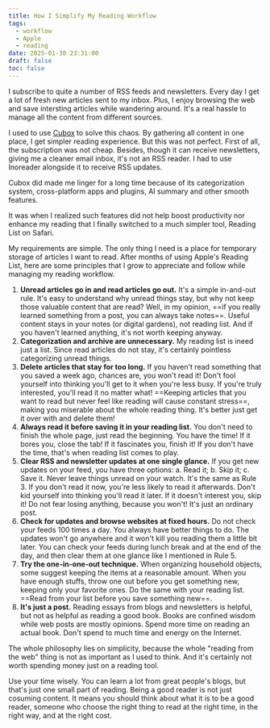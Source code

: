 ```yaml
---
title: How I Simplify My Reading Workflow 
tags:
  - workflow
  - Apple
  - reading
date: 2025-01-30 23:31:00
draft: false
toc: false
---
```


I subscribe to quite a number of RSS feeds and newsletters. Every day I get a lot of fresh new articles sent to my inbox. Plus, I enjoy browsing the web and save intersting articles while wandering around. It's a real hassle to manage all the content from different sources.

<!--more-->

I used to use [Cubox](https://cubox.cc) to solve this chaos. By gathering all content in one place, I get simpler reading experience. But this was not perfect. First of all, the subscription was not cheap. Besides, though it can receive newsletters, giving me a cleaner email inbox, it's not an RSS reader. I had to use Inoreader alongside it to receive RSS updates.

Cubox did made me linger for a long time because of its categorization system, cross-platform apps and plugins, AI summary and other smooth features.

It was when I realized such features did not help boost productivity nor enhance my reading that I finally switched to a much simpler tool, Reading List on Safari.

My requirements are simple. The only thing I need is a place for temporary storage of articles I want to read. After months of using Apple's Reading List, here are some principles that I grow to appreciate and follow while managing my reading workflow.

1. **Unread articles go in and read articles go out.** It's a simple in-and-out rule. It's easy to understand why unread things stay, but why not keep those valuable content that are read? Well, in my opinion, ==if you really learned something from a post, you can always take notes==. Useful content stays in your notes (or digital gardens), not reading list. And if you haven't learned anything, it's not worth keeping anyway.
2. **Categorization and archive are unnecessary.** My reading list is ineed just a list. Since read articles do not stay, it's certainly pointless categorizing unread things.
3. **Delete articles that stay for too long.** If you haven't read something that you saved a week ago, chances are, you won't read it! Don't fool yourself into thinking you'll get to it when you're less busy. If you're truly interested, you'll read it no matter what! ==Keeping articles that you want to read but never feel like reading will cause constant stress==, making you miserable about the whole reading thing. It's better just get it over with and delete them!
4. **Always read it before saving it in your reading list.** You don't need to finish the whole page, just read the beginning. You have the time! If it bores you, close the tab! If it fascinates you, finish it! If you don't have the time, that's when reading list comes to play.
5. **Clear RSS and newsletter updates at one single glance.** If you get new updates on your feed, you have three options: a. Read it; b. Skip it; c. Save it. Never leave things unread on your watch. It's the same as Rule 3. If you don't read it now, you're less likely to read it afterwards. Don't kid yourself into thinking you'll read it later. If it doesn't interest you, skip it! Do not fear losing anything, because you won't! It's just an ordinary post.
6. **Check for updates and browse websites at fixed hours.** Do not check your feeds 100 times a day. You always have better things to do. The updates won't go anywhere and it won't kill you reading them a little bit later. You can check your feeds during lunch break and at the end of the day, and then clear them at one glance like I mentioned in Rule 5.
7. **Try the one-in-one-out technique.** When organizing household objects, some suggest keeping the items at a reasonable amount. When you have enough stuffs, throw one out before you get something new, keeping only your favorite ones. Do the same with your reading list. ==Read from your list before you save something new==.
8. **It's just a post.** Reading essays from blogs and newsletters is helpful, but not as helpful as reading a good book. Books are confined wisdom while web posts are mostly opinions. Spend more time on reading an actual book. Don't spend to much time and energy on the Internet.

The whole philosophy lies on simplicity, because the whole "reading from the web" thing is not as important as I used to think. And it's certainly not worth spending money just on a reading tool. 

Use your time wisely. You can learn a lot from great people's blogs, but that's just one small part of reading. Being a good reader is not just cosuming content. It means you should think about what it is to be a good reader, someone who choose the right thing to read at the right time, in the right way, and at the right cost.